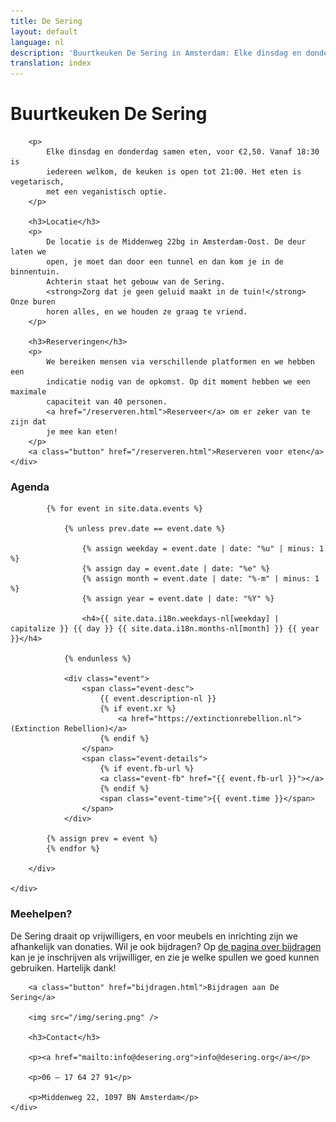```yaml
---
title: De Sering
layout: default
language: nl
description: 'Buurtkeuken De Sering in Amsterdam: Elke dinsdag en donderdag samen eten, voor €2,50.'
translation: index
---
```



<div class="row">
	<div class="container">
		<h1>Buurtkeuken De Sering</h1>

		<p>
			Elke dinsdag en donderdag samen eten, voor €2,50. Vanaf 18:30 is
			iedereen welkom, de keuken is open tot 21:00. Het eten is vegetarisch,
			met een veganistisch optie.
		</p>

		<h3>Locatie</h3>
		<p>
			De locatie is de Middenweg 22bg in Amsterdam-Oost. De deur laten we
			open, je moet dan door een tunnel en dan kom je in de binnentuin.
			Achterin staat het gebouw van de Sering.
			<strong>Zorg dat je geen geluid maakt in de tuin!</strong> Onze buren
			horen alles, en we houden ze graag te vriend.
		</p>

		<h3>Reserveringen</h3>
		<p>
			We bereiken mensen via verschillende platformen en we hebben een
			indicatie nodig van de opkomst. Op dit moment hebben we een maximale
			capaciteit van 40 personen.
			<a href="/reserveren.html">Reserveer</a> om er zeker van te zijn dat
			je mee kan eten!
		</p>
		<a class="button" href="/reserveren.html">Reserveren voor eten</a>
	</div>
</div>

<div class="row">
	<div class="container-wide">
		<div class="agenda">
			<h3>Agenda</h3>

			{% for event in site.data.events %}

				{% unless prev.date == event.date %}

					{% assign weekday = event.date | date: "%u" | minus: 1 %}
					{% assign day = event.date | date: "%e" %}
					{% assign month = event.date | date: "%-m" | minus: 1 %}
					{% assign year = event.date | date: "%Y" %}

					<h4>{{ site.data.i18n.weekdays-nl[weekday] | capitalize }} {{ day }} {{ site.data.i18n.months-nl[month] }} {{ year }}</h4>

				{% endunless %}

				<div class="event">
					<span class="event-desc">
						{{ event.description-nl }}
						{% if event.xr %}
							<a href="https://extinctionrebellion.nl">(Extinction Rebellion)</a>
						{% endif %}
					</span>
					<span class="event-details">
						{% if event.fb-url %}
						<a class="event-fb" href="{{ event.fb-url }}"></a>
						{% endif %}
						<span class="event-time">{{ event.time }}</span>
					</span>
				</div>

			{% assign prev = event %}
			{% endfor %}

		</div>

	</div>
</div>

<div class="row">
	<div class="container">
		<h3>Meehelpen?</h3>
		<p>
			De Sering draait op vrijwilligers, en voor meubels en inrichting zijn
			we afhankelijk van donaties. Wil je ook bijdragen? Op
			<a href="bijdragen.html">de pagina over bijdragen</a> kan je je
			inschrijven als vrijwilliger, en zie je welke spullen we goed kunnen
			gebruiken. Hartelijk dank!
		</p>

		<a class="button" href="bijdragen.html">Bijdragen aan De Sering</a>

		<img src="/img/sering.png" />

		<h3>Contact</h3>

		<p><a href="mailto:info@desering.org">info@desering.org</a></p>

		<p>06 – 17 64 27 91</p>

		<p>Middenweg 22, 1097 BN Amsterdam</p>
	</div>
</div>
